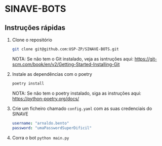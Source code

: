 # SINAVE-BOTS

## Instruções rápidas

1. Clone o repositório

    ```bash
    git clone git@github.com:USP-ZP/SINAVE-BOTS.git
    ```

    NOTA: Se não tem o Git instalado, veja as isntruções aqui: https://git-scm.com/book/en/v2/Getting-Started-Installing-Git

2. Instale as dependências com o poetry

    ```bash
    poetry install
    ```

    NOTA: Se não tem o poetry instalado, siga as instruções aqui: https://python-poetry.org/docs/

3. Crie um ficheiro chamado `config.yaml` com as suas credenciais do SINAVE

    ```yaml
    username: "arnaldo.bento"
    password: "umaPasswordSuperDificil"
    ```

4. Corra o bot `python main.py`

